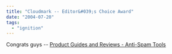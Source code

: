 ```yaml
---
title: "Cloudmark -- Editor&#039;s Choice Award"
date: "2004-07-20"
tags: 
  - "ignition"
---
```


Congrats guys -- [Product Guides and Reviews - Anti-Spam Tools](http://www.pcmag.com/category2/0,1738,4795,00.asp "Product Guides and Reviews - Anti-Spam Tools")
